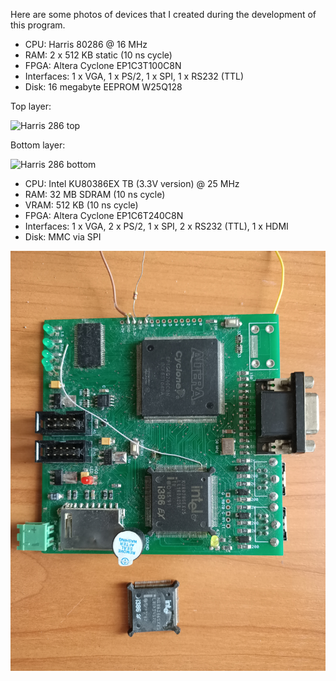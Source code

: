 Here are some photos of devices that I created during the development of this program.

- CPU: Harris 80286 @ 16 MHz
- RAM: 2 x 512 KB static (10 ns cycle)
- FPGA: Altera Cyclone EP1C3T100C8N
- Interfaces: 1 x VGA, 1 x PS/2, 1 x SPI, 1 x RS232 (TTL)
- Disk: 16 megabyte EEPROM W25Q128

Top layer:

![Harris 286 top](IMG20220207130038.jpg)

Bottom layer:

![Harris 286 bottom](IMG20220207130052.jpg)


- CPU: Intel KU80386EX TB (3.3V version) @ 25 MHz
- RAM: 32 MB SDRAM (10 ns cycle)
- VRAM: 512 KB (10 ns cycle)
- FPGA: Altera Cyclone EP1C6T240C8N
- Interfaces: 1 x VGA, 2 x PS/2, 1 x SPI, 2 x RS232 (TTL), 1 x HDMI
- Disk: MMC via SPI

![i386 top](IMG20220207130113.jpg)
